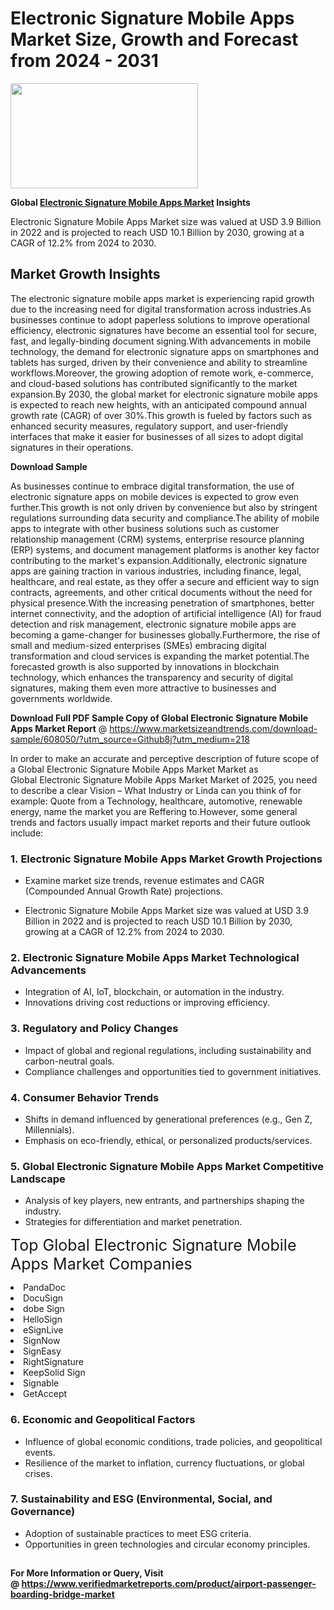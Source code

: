 <H1>Electronic Signature Mobile Apps Market Size, Growth and Forecast from 2024 - 2031</H1><img class="aligncenter size-medium wp-image-584254" src="https://thirdeyenews.in/wp-content/uploads/2024/09/Global-Market-Research-300x168.jpeg" alt="" width="300" height="168" /><p><strong>Global&nbsp;<a href="https://www.marketsizeandtrends.com/download-sample/608050/?utm_source=Github8j?utm_medium=218">Electronic Signature Mobile Apps Market</a> Insights</strong></p><p>Electronic Signature Mobile Apps Market size was valued at USD 3.9 Billion in 2022 and is projected to reach USD 10.1 Billion by 2030, growing at a CAGR of 12.2% from 2024 to 2030.</p><p><h2>Market Growth Insights</h2> <p>The electronic signature mobile apps market is experiencing rapid growth due to the increasing need for digital transformation across industries.As businesses continue to adopt paperless solutions to improve operational efficiency, electronic signatures have become an essential tool for secure, fast, and legally-binding document signing.With advancements in mobile technology, the demand for electronic signature apps on smartphones and tablets has surged, driven by their convenience and ability to streamline workflows.Moreover, the growing adoption of remote work, e-commerce, and cloud-based solutions has contributed significantly to the market expansion.By 2030, the global market for electronic signature mobile apps is expected to reach new heights, with an anticipated compound annual growth rate (CAGR) of over 30%.This growth is fueled by factors such as enhanced security measures, regulatory support, and user-friendly interfaces that make it easier for businesses of all sizes to adopt digital signatures in their operations.</p> <p><strong>Download Sample</strong></p> <p>As businesses continue to embrace digital transformation, the use of electronic signature apps on mobile devices is expected to grow even further.This growth is not only driven by convenience but also by stringent regulations surrounding data security and compliance.The ability of mobile apps to integrate with other business solutions such as customer relationship management (CRM) systems, enterprise resource planning (ERP) systems, and document management platforms is another key factor contributing to the market's expansion.Additionally, electronic signature apps are gaining traction in various industries, including finance, legal, healthcare, and real estate, as they offer a secure and efficient way to sign contracts, agreements, and other critical documents without the need for physical presence.With the increasing penetration of smartphones, better internet connectivity, and the adoption of artificial intelligence (AI) for fraud detection and risk management, electronic signature mobile apps are becoming a game-changer for businesses globally.Furthermore, the rise of small and medium-sized enterprises (SMEs) embracing digital transformation and cloud services is expanding the market potential.The forecasted growth is also supported by innovations in blockchain technology, which enhances the transparency and security of digital signatures, making them even more attractive to businesses and governments worldwide.</p> <p><span class=""><strong>Download Full PDF Sample Copy of Global Electronic Signature Mobile Apps Market Report</strong> @ <a href="https://www.marketsizeandtrends.com/download-sample/608050/?utm_source=Github8j?utm_medium=218" target="_blank">https://www.marketsizeandtrends.com/download-sample/608050/?utm_source=Github8j?utm_medium=218</a></span></p><p>In order to make an accurate and perceptive description of future scope of a Global&nbsp;Electronic Signature Mobile Apps Market Market as Global&nbsp;Electronic Signature Mobile Apps Market Market of 2025, you need to describe a clear Vision &ndash; What Industry or Linda can you think of for example: Quote from a Technology, healthcare, automotive, renewable energy, name the market you are Reffering to.However, some general trends and factors usually impact market reports and their future outlook include:</p><h3>1.&nbsp;<strong>Electronic Signature Mobile Apps Market Growth Projections</strong></h3><ul><li>Examine market size trends, revenue estimates and CAGR (Compounded Annual Growth Rate) projections.</li><li><p>Electronic Signature Mobile Apps Market size was valued at USD 3.9 Billion in 2022 and is projected to reach USD 10.1 Billion by 2030, growing at a CAGR of 12.2% from 2024 to 2030.</p></li></ul><h3>2.&nbsp;<strong>Electronic Signature Mobile Apps Market Technological Advancements</strong></h3><ul><li>Integration of AI, IoT, blockchain, or automation in the industry.</li><li>Innovations driving cost reductions or improving efficiency.</li></ul><h3>3.&nbsp;<strong>Regulatory and Policy Changes</strong></h3><ul><li>Impact of global and regional regulations, including sustainability and carbon-neutral goals.</li><li>Compliance challenges and opportunities tied to government initiatives.</li></ul><h3>4.&nbsp;<strong>Consumer Behavior Trends</strong></h3><ul><li>Shifts in demand influenced by generational preferences (e.g., Gen Z, Millennials).</li><li>Emphasis on eco-friendly, ethical, or personalized products/services.</li></ul><h3>5.&nbsp;<strong>Global Electronic Signature Mobile Apps Market Competitive Landscape</strong></h3><ul><li>Analysis of key players, new entrants, and partnerships shaping the industry.</li><li>Strategies for differentiation and market penetration.</li></ul><p data-pm-slice="1 1 []"><span style="color: inherit; font-family: inherit; font-size: 25px;">Top Global Electronic Signature Mobile Apps Market Companies</span></p><div class="" data-test-id=""><p><li>PandaDoc</li><li> DocuSign</li><li> dobe Sign</li><li> HelloSign</li><li> eSignLive</li><li> SignNow</li><li> SignEasy</li><li> RightSignature</li><li> KeepSolid Sign</li><li> Signable</li><li> GetAccept</li></p></div><h3>6.&nbsp;<strong>Economic and Geopolitical Factors</strong></h3><ul><li>Influence of global economic conditions, trade policies, and geopolitical events.</li><li>Resilience of the market to inflation, currency fluctuations, or global crises.</li></ul><h3>7.&nbsp;<strong>Sustainability and ESG (Environmental, Social, and Governance)</strong></h3><ul><li>Adoption of sustainable practices to meet ESG criteria.</li><li>Opportunities in green technologies and circular economy principles.</li></ul><h2><strong style="font-size: 14px;">For More Information or Query, Visit @&nbsp;</strong><a style="background-color: #ffffff; font-size: 14px;" href="https://www.marketsizeandtrends.com/report/electronic-signature-mobile-apps-market/" target="_blank">https://www.verifiedmarketreports.com/product/airport-passenger-boarding-bridge-market</a></h2>